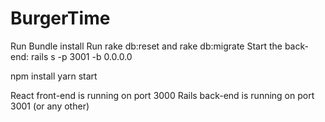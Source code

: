 # BurgerTime

Run Bundle install
Run rake db:reset and rake db:migrate
Start the back-end: rails s -p 3001 -b 0.0.0.0


npm install
yarn start


React front-end is running on port 3000
Rails back-end is running on port 3001 (or any other)